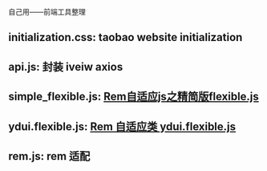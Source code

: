 自己用——前端工具整理


## initialization.css: taobao website initialization

## api.js: 封装 iveiw axios

## simple_flexible.js: [Rem自适应js之精简版flexible.js](http://caibaojian.com/simple-flexible.html)

## ydui.flexible.js: [Rem 自适应类 ydui.flexible.js](http://www.ydui.org/flexible)

## rem.js: rem 适配